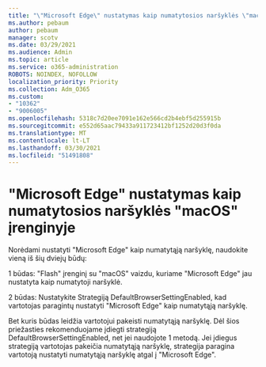 ```yaml
---
title: "\"Microsoft Edge\" nustatymas kaip numatytosios naršyklės \"macOS\" įrenginyje"
ms.author: pebaum
author: pebaum
manager: scotv
ms.date: 03/29/2021
ms.audience: Admin
ms.topic: article
ms.service: o365-administration
ROBOTS: NOINDEX, NOFOLLOW
localization_priority: Priority
ms.collection: Adm_O365
ms.custom:
- "10362"
- "9006005"
ms.openlocfilehash: 5318c7d20ee7091e162e566cd2b4ebf5d255915b
ms.sourcegitcommit: e552d65aac79433a911723412bf1252d20d3f0da
ms.translationtype: MT
ms.contentlocale: lt-LT
ms.lasthandoff: 03/30/2021
ms.locfileid: "51491808"
---
```

# <a name="set-microsoft-edge-as-the-default-browser-on-a-macos-device"></a>"Microsoft Edge" nustatymas kaip numatytosios naršyklės "macOS" įrenginyje

Norėdami nustatyti "Microsoft Edge" kaip numatytąją naršyklę, naudokite vieną iš šių dviejų būdų:

1 būdas: "Flash" įrenginį su "macOS" vaizdu, kuriame "Microsoft Edge" jau nustatyta kaip numatytoji naršyklė.

2 būdas: Nustatykite Strategiją DefaultBrowserSettingEnabled, kad vartotojas paragintų nustatyti "Microsoft Edge" kaip numatytąją naršyklę.

Bet kuris būdas leidžia vartotojui pakeisti numatytąją naršyklę. Dėl šios priežasties rekomenduojame įdiegti strategiją DefaultBrowserSettingEnabled, net jei naudojote 1 metodą. Jei įdiegus strategiją vartotojas pakeičia numatytąją naršyklę, strategija paragina vartotoją nustatyti numatytąją naršyklę atgal į "Microsoft Edge".
